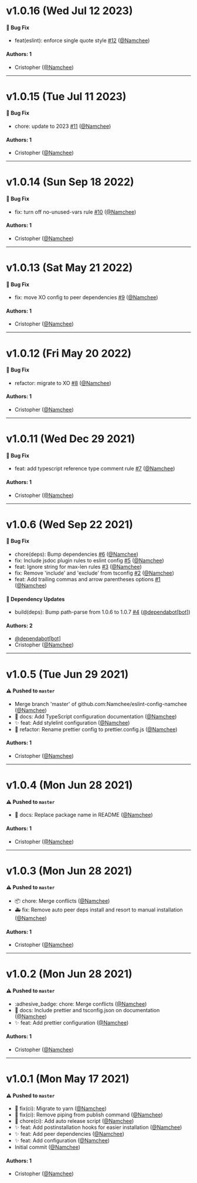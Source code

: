 # v1.0.16 (Wed Jul 12 2023)

#### 🐛 Bug Fix

- feat(eslint): enforce single quote style [#12](https://github.com/Namchee/eslint-config-namchee/pull/12) ([@Namchee](https://github.com/Namchee))

#### Authors: 1

- Cristopher ([@Namchee](https://github.com/Namchee))

---

# v1.0.15 (Tue Jul 11 2023)

#### 🐛 Bug Fix

- chore: update to 2023 [#11](https://github.com/Namchee/eslint-config-namchee/pull/11) ([@Namchee](https://github.com/Namchee))

#### Authors: 1

- Cristopher ([@Namchee](https://github.com/Namchee))

---

# v1.0.14 (Sun Sep 18 2022)

#### 🐛 Bug Fix

- fix: turn off no-unused-vars rule [#10](https://github.com/Namchee/eslint-config-namchee/pull/10) ([@Namchee](https://github.com/Namchee))

#### Authors: 1

- Cristopher ([@Namchee](https://github.com/Namchee))

---

# v1.0.13 (Sat May 21 2022)

#### 🐛 Bug Fix

- fix: move XO config to peer dependencies [#9](https://github.com/Namchee/eslint-config-namchee/pull/9) ([@Namchee](https://github.com/Namchee))

#### Authors: 1

- Cristopher ([@Namchee](https://github.com/Namchee))

---

# v1.0.12 (Fri May 20 2022)

#### 🐛 Bug Fix

- refactor: migrate to XO [#8](https://github.com/Namchee/eslint-config-namchee/pull/8) ([@Namchee](https://github.com/Namchee))

#### Authors: 1

- Cristopher ([@Namchee](https://github.com/Namchee))

---

# v1.0.11 (Wed Dec 29 2021)

#### 🐛 Bug Fix

- feat: add typescript reference type comment rule [#7](https://github.com/Namchee/eslint-config-namchee/pull/7) ([@Namchee](https://github.com/Namchee))

#### Authors: 1

- Cristopher ([@Namchee](https://github.com/Namchee))

---

# v1.0.6 (Wed Sep 22 2021)

#### 🐛 Bug Fix

- chore(deps): Bump dependencies [#6](https://github.com/Namchee/eslint-config-namchee/pull/6) ([@Namchee](https://github.com/Namchee))
- fix: Include jsdoc plugin rules to eslint config [#5](https://github.com/Namchee/eslint-config-namchee/pull/5) ([@Namchee](https://github.com/Namchee))
- feat: Ignore string for max-len rules [#3](https://github.com/Namchee/eslint-config-namchee/pull/3) ([@Namchee](https://github.com/Namchee))
- fix: Remove 'include' and 'exclude' from tsconfig [#2](https://github.com/Namchee/eslint-config-namchee/pull/2) ([@Namchee](https://github.com/Namchee))
- feat: Add trailing commas and arrow parentheses options [#1](https://github.com/Namchee/eslint-config-namchee/pull/1) ([@Namchee](https://github.com/Namchee))

#### 🔩 Dependency Updates

- build(deps): Bump path-parse from 1.0.6 to 1.0.7 [#4](https://github.com/Namchee/eslint-config-namchee/pull/4) ([@dependabot[bot]](https://github.com/dependabot[bot]))

#### Authors: 2

- [@dependabot[bot]](https://github.com/dependabot[bot])
- Cristopher ([@Namchee](https://github.com/Namchee))

---

# v1.0.5 (Tue Jun 29 2021)

#### ⚠️ Pushed to `master`

- Merge branch 'master' of github.com:Namchee/eslint-config-namchee ([@Namchee](https://github.com/Namchee))
- :memo: docs: Add TypeScript configuration documentation ([@Namchee](https://github.com/Namchee))
- :sparkles: feat: Add stylelint configuration ([@Namchee](https://github.com/Namchee))
- :art: refactor: Rename prettier config to prettier.config.js ([@Namchee](https://github.com/Namchee))

#### Authors: 1

- Cristopher ([@Namchee](https://github.com/Namchee))

---

# v1.0.4 (Mon Jun 28 2021)

#### ⚠️ Pushed to `master`

- :memo: docs: Replace package name in README ([@Namchee](https://github.com/Namchee))

#### Authors: 1

- Cristopher ([@Namchee](https://github.com/Namchee))

---

# v1.0.3 (Mon Jun 28 2021)

#### ⚠️ Pushed to `master`

- :package: chore: Merge conflicts ([@Namchee](https://github.com/Namchee))
- :ambulance: fix: Remove auto peer deps install and resort to manual installation ([@Namchee](https://github.com/Namchee))

#### Authors: 1

- Cristopher ([@Namchee](https://github.com/Namchee))

---

# v1.0.2 (Mon Jun 28 2021)

#### ⚠️ Pushed to `master`

- :adhesive_badge: chore: Merge conflicts ([@Namchee](https://github.com/Namchee))
- :memo: docs: Include prettier and tsconfig.json on documentation ([@Namchee](https://github.com/Namchee))
- :sparkles: feat: Add prettier configuration ([@Namchee](https://github.com/Namchee))

#### Authors: 1

- Cristopher ([@Namchee](https://github.com/Namchee))

---

# v1.0.1 (Mon May 17 2021)

#### ⚠️ Pushed to `master`

- :construction: fix(ci): Migrate to yarn ([@Namchee](https://github.com/Namchee))
- :wrench: fix(ci): Remove piping from publish command ([@Namchee](https://github.com/Namchee))
- :construction: chore(ci): Add auto release script ([@Namchee](https://github.com/Namchee))
- :sparkles: feat: Add postinstallation hooks for easier installation ([@Namchee](https://github.com/Namchee))
- :sparkles: feat: Add peer dependencies ([@Namchee](https://github.com/Namchee))
- :sparkles: feat: Add configuration ([@Namchee](https://github.com/Namchee))
- Initial commit ([@Namchee](https://github.com/Namchee))

#### Authors: 1

- Cristopher ([@Namchee](https://github.com/Namchee))
